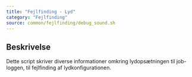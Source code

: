 ```yaml
---
title: "Fejlfinding - Lyd"
category: "Fejlfinding"
source: common/fejlfinding/debug_sound.sh
---
```


## Beskrivelse
Dette script skriver diverse informationer omkring lydopsætningen til job-loggen, til fejlfinding af lydkonfigurationen.
